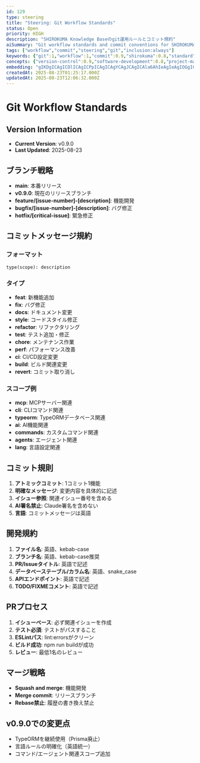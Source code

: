 ```yaml
---
id: 129
type: steering
title: "Steering: Git Workflow Standards"
status: Open
priority: HIGH
description: "SHIROKUMA Knowledge Baseのgit運用ルールとコミット規約"
aiSummary: "Git workflow standards and commit conventions for SHIROKUMA Knowledge Base project management"
tags: ["workflow","commit","steering","git","inclusion:always"]
keywords: {"git":1,"workflow":1,"commit":0.9,"shirokuma":0.8,"standard":0.8}
concepts: {"version-control":0.9,"software-development":0.8,"project-management":0.7,"collaboration":0.7,"quality-assurance":0.6}
embedding: "gIKDgICAgICDlICAgICPpICAgICAgYCAgJCAgICAla6AhIeAgIeAgIOGgICAgJemgIuSgICMgICAgICAgICTnoCPloCAiYCAhoOAgICAjZmAjZSAgI2AgI2AgICAgJeVgI+WgICLgICPhYCAgICXi4CKjYCAhYCAio+AgICAipw="
createdAt: 2025-08-23T01:25:17.000Z
updatedAt: 2025-08-23T12:06:32.000Z
---
```


# Git Workflow Standards

## Version Information
- **Current Version**: v0.9.0
- **Last Updated**: 2025-08-23

## ブランチ戦略
- **main**: 本番リリース
- **v0.9.0**: 現在のリリースブランチ
- **feature/[issue-number]-[description]**: 機能開発
- **bugfix/[issue-number]-[description]**: バグ修正
- **hotfix/[critical-issue]**: 緊急修正

## コミットメッセージ規約
### フォーマット
```
type(scope): description
```

### タイプ
- **feat**: 新機能追加
- **fix**: バグ修正
- **docs**: ドキュメント変更
- **style**: コードスタイル修正
- **refactor**: リファクタリング
- **test**: テスト追加・修正
- **chore**: メンテナンス作業
- **perf**: パフォーマンス改善
- **ci**: CI/CD設定変更
- **build**: ビルド関連変更
- **revert**: コミット取り消し

### スコープ例
- **mcp**: MCPサーバー関連
- **cli**: CLIコマンド関連
- **typeorm**: TypeORMデータベース関連
- **ai**: AI機能関連
- **commands**: カスタムコマンド関連
- **agents**: エージェント関連
- **lang**: 言語設定関連

## コミット規則
1. **アトミックコミット**: 1コミット1機能
2. **明確なメッセージ**: 変更内容を具体的に記述
3. **イシュー参照**: 関連イシュー番号を含める
4. **AI署名禁止**: Claude署名を含めない
5. **言語**: コミットメッセージは英語

## 開発規約
1. **ファイル名**: 英語、kebab-case
2. **ブランチ名**: 英語、kebab-case推奨
3. **PR/Issueタイトル**: 英語で記述
4. **データベーステーブル/カラム名**: 英語、snake_case
5. **APIエンドポイント**: 英語で記述
6. **TODO/FIXMEコメント**: 英語で記述

## PRプロセス
1. **イシューベース**: 必ず関連イシューを作成
2. **テスト必須**: テストがパスすること
3. **ESLintパス**: lint:errorsがクリーン
4. **ビルド成功**: npm run buildが成功
5. **レビュー**: 最低1名のレビュー

## マージ戦略
- **Squash and merge**: 機能開発
- **Merge commit**: リリースブランチ
- **Rebase禁止**: 履歴の書き換え禁止

## v0.9.0での変更点
- TypeORMを継続使用（Prisma廃止）
- 言語ルールの明確化（英語統一）
- コマンド/エージェント関連スコープ追加